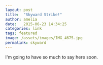 ```yaml
---
layout: post
title:  "Skyward Strike!"
author: amelia
date:   2015-06-23 14:34:25
categories: link
tags: featured
image: /assets/images/IMG_4675.jpg
permalink: skyward
---
```


I'm going to have so much to say here soon.




